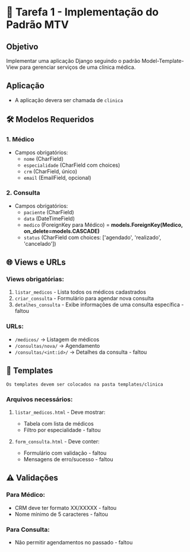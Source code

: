 # 📌 Tarefa 1 - Implementação do Padrão MTV

## Objetivo
Implementar uma aplicação Django seguindo o padrão Model-Template-View para gerenciar serviços de uma clínica médica.

## Aplicação
- A aplicação devera ser chamada de `clinica`

## 🛠 Modelos Requeridos

### 1. Médico
- Campos obrigatórios:
  - `nome` (CharField)
  - `especialidade` (CharField com choices)
  - `crm` (CharField, único)
  - `email` (EmailField, opcional)

### 2. Consulta
- Campos obrigatórios:
  - `paciente` (CharField)
  - `data` (DateTimeField)
  - `medico` (ForeignKey para Médico) = **models.ForeignKey(Medico, on_delete=models.CASCADE)**
  - `status` (CharField com choices: ['agendado', 'realizado', 'cancelado'])

## 🌐 Views e URLs

### Views obrigatórias:
1. `listar_medicos` - Lista todos os médicos cadastrados
2. `criar_consulta` - Formulário para agendar nova consulta
3. `detalhes_consulta` - Exibe informações de uma consulta específica - faltou 

### URLs:
- `/medicos/` → Listagem de médicos
- `/consultas/nova/` → Agendamento
- `/consultas/<int:id>/` → Detalhes da consulta - faltou 

## 🎨 Templates
`Os templates devem ser colocados na pasta templates/clinica`

### Arquivos necessários:

1. `listar_medicos.html` - Deve mostrar:
   - Tabela com lista de médicos
   - Filtro por especialidade - faltou 

2. `form_consulta.html` - Deve conter:
   - Formulário com validação - faltou 
   - Mensagens de erro/sucesso - faltou 

## ⚠️ Validações

### Para Médico:
- CRM deve ter formato XX/XXXXX - faltou 
- Nome mínimo de 5 caracteres - faltou 

### Para Consulta:
- Não permitir agendamentos no passado - faltou 
